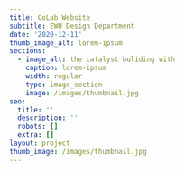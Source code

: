 ```yaml
---
title: CoLab Website
subtitle: EWU Design Department
date: '2020-12-11'
thumb_image_alt: lorem-ipsum
sections:
  - image_alt: the catalyst buliding with
    caption: lorem-ipsum
    width: regular
    type: image_section
    image: /images/thumbnail.jpg
seo:
  title: ''
  description: ''
  robots: []
  extra: []
layout: project
thumb_image: /images/thumbnail.jpg
---
```

